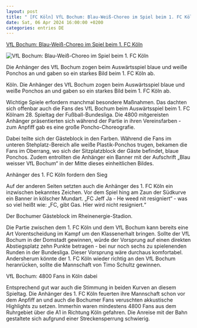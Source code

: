 ```yaml
---
layout: post
title: " [FC Köln] VfL Bochum: Blau-Weiß-Choreo im Spiel beim 1. FC Köln"
date: Sat, 06 Apr 2024 16:00:00 +0200
categories: entries DE
---
```

[VfL Bochum: Blau-Weiß-Choreo im Spiel beim 1. FC Köln](https://www.waz.de/sport/fussball/vfl/article242039372/VfL-Bochum-Blau-Weiss-Choreo-im-Spiel-beim-1-FC-Koeln.html)

![VfL Bochum: Blau-Weiß-Choreo im Spiel beim 1. FC Köln](https://img.sparknews.funkemedien.de/242039370/242039370_1712410318_v16_9_1600.jpeg)

Die Anhänger des VfL Bochum zogen beim Auswärtsspiel blaue und weiße Ponchos an und gaben so ein starkes Bild beim 1. FC Köln ab.

Köln. Die Anhänger des VfL Bochum zogen beim Auswärtsspiel blaue und weiße Ponchos an und gaben so ein starkes Bild beim 1. FC Köln ab.

Wichtige Spiele erfordern manchmal besondere Maßnahmen. Das dachten sich offenbar auch die Fans des VfL Bochum beim Auswärtsspiel beim 1. FC Kölnam 28. Spieltag der Fußball-Bundesliga. Die 4800 mitgereisten Anhänger präsentierten sich während der Partie in ihren Vereinsfarben - zum Anpfiff gab es eine große Poncho-Choreografie.

Dabei teilte sich der Gästeblock in den Farben. Während die Fans im unteren Stehplatz-Bereich alle weiße Plastik-Ponchos trugen, bekamen die Fans im Oberrang, wo sich der Sitzplatzblock der Gäste befindet, blaue Ponchos. Zudem entrollten die Anhänger ein Banner mit der Aufschrift „Blau weisser VfL Bochum“ in der Mitte dieses einheitlichen Bildes.

Anhänger des 1. FC Köln fordern den Sieg

Auf der anderen Seiten setzten auch die Anhänger des 1. FC Köln ein inzwischen bekanntes Zeichen. Vor dem Spiel hing am Zaun der Südkurve ein Banner in kölscher Mundart. „FC Jeff Ja - He weed nit resigniert“ - was so viel heißt wie: „FC, gibt Gas. Hier wird nicht resigniert.“

Der Bochumer Gästeblock im Rheinenergie-Stadion.

Die Partie zwischen dem 1. FC Köln und dem VfL Bochum kann bereits eine Art Vorentscheidung im Kampf um den Klassenerhalt bringen. Sollte der VfL Bochum in der Domstadt gewinnen, würde der Vorsprung auf einen direkten Abstiegsplatz zehn Punkte betragen - bei nur noch sechs zu spielenenden Runden in der Bundesliga. Dieser Vorsprung wäre durchaus komfortabel. Andersherum könnte der 1. FC Köln wieder richtig an den VfL Bochum heranrücken, sollte die Mannschaft von Timo Schultz gewinnen.

VfL Bochum: 4800 Fans in Köln dabei

Entsprechend gut war auch die Stimmung in beiden Kurven an diesem Spieltag. Die Anhänger des 1. FC Köln feuerten ihre Mannschaft schon vor dem Anpfiff an und auch die Bochumer Fans veruschten akkustische Highlights zu setzen. Immerhin waren mindestens 4800 Fans aus dem Ruhrgebiet über die A1 in Richtung Köln gefahren. Die Anreise mit der Bahn gestaltete sich aufgrund einer Streckensperrung schwierig.

